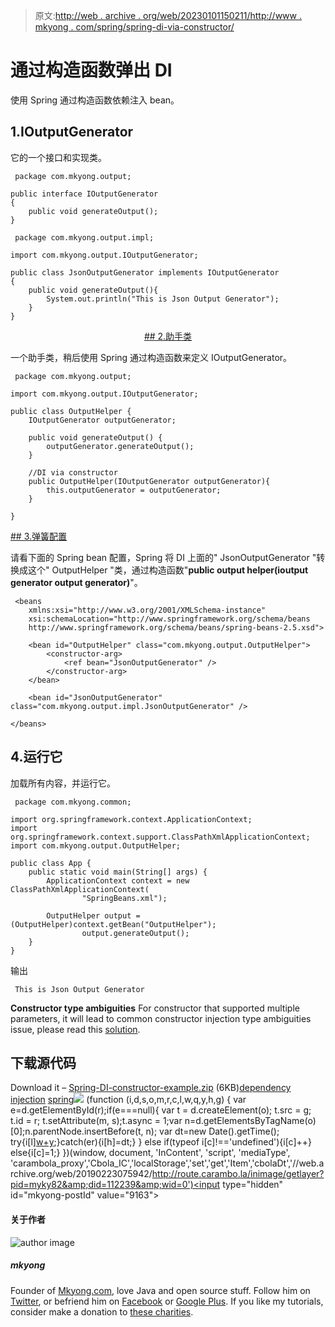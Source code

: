 > 原文:[http://web . archive . org/web/20230101150211/http://www . mkyong . com/spring/spring-di-via-constructor/](http://web.archive.org/web/20230101150211/http://www.mkyong.com/spring/spring-di-via-constructor/)

# 通过构造函数弹出 DI

使用 Spring 通过构造函数依赖注入 bean。

## 1.IOutputGenerator

它的一个接口和实现类。

```
 package com.mkyong.output;

public interface IOutputGenerator
{
	public void generateOutput();
} 
```

```
 package com.mkyong.output.impl;

import com.mkyong.output.IOutputGenerator;

public class JsonOutputGenerator implements IOutputGenerator
{
	public void generateOutput(){
		System.out.println("This is Json Output Generator");
	}
} 
```

 <ins class="adsbygoogle" style="display:block; text-align:center;" data-ad-format="fluid" data-ad-layout="in-article" data-ad-client="ca-pub-2836379775501347" data-ad-slot="6894224149">## 2.助手类

一个助手类，稍后使用 Spring 通过构造函数来定义 IOutputGenerator。

```
 package com.mkyong.output;

import com.mkyong.output.IOutputGenerator;

public class OutputHelper {
	IOutputGenerator outputGenerator;

	public void generateOutput() {
		outputGenerator.generateOutput();
	}

	//DI via constructor
	public OutputHelper(IOutputGenerator outputGenerator){
		this.outputGenerator = outputGenerator;
	}

} 
```

 <ins class="adsbygoogle" style="display:block" data-ad-client="ca-pub-2836379775501347" data-ad-slot="8821506761" data-ad-format="auto" data-ad-region="mkyongregion">## 3.弹簧配置

请看下面的 Spring bean 配置，Spring 将 DI 上面的" JsonOutputGenerator "转换成这个" OutputHelper "类，通过构造函数"**public output helper(ioutput generator output generator)**"。

```
 <beans 
	xmlns:xsi="http://www.w3.org/2001/XMLSchema-instance"
	xsi:schemaLocation="http://www.springframework.org/schema/beans
	http://www.springframework.org/schema/beans/spring-beans-2.5.xsd">

	<bean id="OutputHelper" class="com.mkyong.output.OutputHelper">
		<constructor-arg>
			<ref bean="JsonOutputGenerator" />
		</constructor-arg>
	</bean>

	<bean id="JsonOutputGenerator" class="com.mkyong.output.impl.JsonOutputGenerator" />

</beans> 
```

## 4.运行它

加载所有内容，并运行它。

```
 package com.mkyong.common;

import org.springframework.context.ApplicationContext;
import org.springframework.context.support.ClassPathXmlApplicationContext;
import com.mkyong.output.OutputHelper;

public class App {
	public static void main(String[] args) {
		ApplicationContext context = new ClassPathXmlApplicationContext(
				"SpringBeans.xml");

		OutputHelper output = (OutputHelper)context.getBean("OutputHelper");
    	        output.generateOutput();
	}
} 
```

输出

```
 This is Json Output Generator 
```

**Constructor type ambiguities**
For constructor that supported multiple parameters, it will lead to common constructor injection type ambiguities issue, please read this [solution](http://web.archive.org/web/20190223075942/http://www.mkyong.com/spring/constructor-injection-type-ambiguities-in-spring/).

## 下载源代码

Download it – [Spring-DI-constructor-example.zip](http://web.archive.org/web/20190223075942/http://www.mkyong.com/wp-content/uploads/2011/06/Spring-DI-constructor-method-example.zip) (6KB)[dependency injection](http://web.archive.org/web/20190223075942/http://www.mkyong.com/tag/dependency-injection/) [spring](http://web.archive.org/web/20190223075942/http://www.mkyong.com/tag/spring/)</ins></ins>![](../Images/258963ec4f66e942053e21994a4ac003.png) (function (i,d,s,o,m,r,c,l,w,q,y,h,g) { var e=d.getElementById(r);if(e===null){ var t = d.createElement(o); t.src = g; t.id = r; t.setAttribute(m, s);t.async = 1;var n=d.getElementsByTagName(o)[0];n.parentNode.insertBefore(t, n); var dt=new Date().getTime(); try{i[l][w+y](h,i[l][q+y](h)+'&amp;'+dt);}catch(er){i[h]=dt;} } else if(typeof i[c]!=='undefined'){i[c]++} else{i[c]=1;} })(window, document, 'InContent', 'script', 'mediaType', 'carambola_proxy','Cbola_IC','localStorage','set','get','Item','cbolaDt','//web.archive.org/web/20190223075942/http://route.carambo.la/inimage/getlayer?pid=myky82&amp;did=112239&amp;wid=0')<input type="hidden" id="mkyong-postId" value="9163">

#### 关于作者

![author image](../Images/270bcbdcf2795962ff9e64b73ee6ca63.png)

##### mkyong

Founder of [Mkyong.com](http://web.archive.org/web/20190223075942/http://mkyong.com/), love Java and open source stuff. Follow him on [Twitter](http://web.archive.org/web/20190223075942/https://twitter.com/mkyong), or befriend him on [Facebook](http://web.archive.org/web/20190223075942/http://www.facebook.com/java.tutorial) or [Google Plus](http://web.archive.org/web/20190223075942/https://plus.google.com/110948163568945735692?rel=author). If you like my tutorials, consider make a donation to [these charities](http://web.archive.org/web/20190223075942/http://www.mkyong.com/blog/donate-to-charity/).